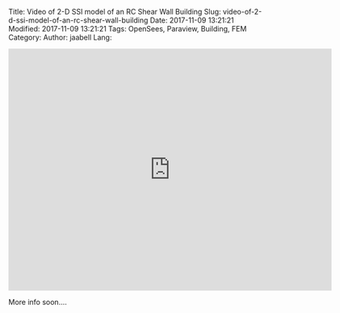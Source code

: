 Title: Video of 2-D SSI model of an RC Shear Wall Building
Slug: video-of-2-d-ssi-model-of-an-rc-shear-wall-building
Date: 2017-11-09 13:21:21
Modified: 2017-11-09 13:21:21
Tags: OpenSees, Paraview, Building, FEM
Category: 
Author: jaabell
Lang: 


<div class="youtube" align="left">
<iframe width="640" height="480" src="https://www.youtube.com/embed/_ye7wjjywSw" frameborder="0"  allowfullscreen></iframe>
</div>


More info soon....


